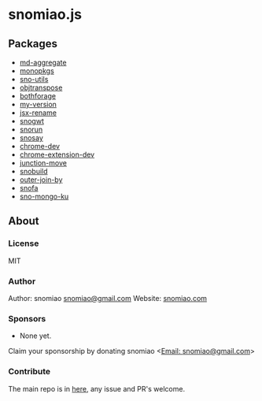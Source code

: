 # snomiao.js

## Packages

- [md-aggregate](./packages/md-aggregate/README.md)
- [monopkgs](./packages/monopkgs/README.md)
- [sno-utils](./packages/sno-utils/README.md)
- [objtranspose](./packages/objtranspose/README.md)
- [bothforage](./packages/bothforage/README.md)
- [my-version](./packages/my-version/README.md)
- [jsx-rename](./packages/jsx-rename/README.md)
- [snogwt](./packages/snogwt/README.md)
- [snorun](./packages/snorun/README.md)
- [snosay](./packages/snosay/README.md)
- [chrome-dev](./packages/chrome-dev/README.md)
- [chrome-extension-dev](./packages/chrome-extension-dev/README.md)
- [junction-move](./packages/junction-move/README.md)
- [snobuild](./packages/snobuild/README.md)
- [outer-join-by](./packages/outer-join-by/README.md)
- [snofa](./packages/snofa/README.md)
- [sno-mongo-ku](./packages/sno-mongo-ku/README.md)

## About

### License

MIT

### Author

Author: snomiao <snomiao@gmail.com>
Website: [snomiao.com](https://snomiao.com)

### Sponsors

- None yet.

Claim your sponsorship by donating snomiao <[Email: snomiao@gmail.com](mailto:snomiao@gmail.com)>

### Contribute

The main repo is in [here](https://github.com/snomiao/js#readme), any issue and PR's welcome.
